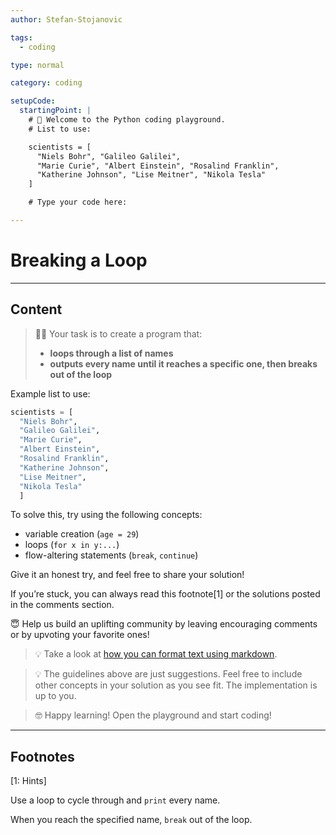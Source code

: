 ```yaml
---
author: Stefan-Stojanovic

tags:
  - coding

type: normal

category: coding

setupCode:
  startingPoint: |
    # 👋 Welcome to the Python coding playground. 
    # List to use:

    scientists = [
      "Niels Bohr", "Galileo Galilei", 
      "Marie Curie", "Albert Einstein", "Rosalind Franklin", 
      "Katherine Johnson", "Lise Meitner", "Nikola Tesla"
    ]  

    # Type your code here:

---
```


# Breaking a Loop

---

## Content

> 👩‍💻 Your task is to create a program that:
> - **loops through a list of names**
> - **outputs every name until it reaches a specific one, then breaks out of the loop**

Example list to use:

```python
scientists = [
  "Niels Bohr",
  "Galileo Galilei", 
  "Marie Curie", 
  "Albert Einstein", 
  "Rosalind Franklin", 
  "Katherine Johnson", 
  "Lise Meitner", 
  "Nikola Tesla"
  ]
```

To solve this, try using the following concepts:
- variable creation (`age = 29`)
- loops (`for x in y:...`)
- flow-altering statements (`break`, `continue`)

Give it an honest try, and feel free to share your solution!

If you’re stuck, you can always read this footnote[1] or the solutions posted in the comments section.

😇 Help us build an uplifting community by leaving encouraging comments or by upvoting your favorite ones!

> 💡 Take a look at [how you can format text using markdown](https://www.enki.com/glossary/general/markdown-formatting).

> 💡 The guidelines above are just suggestions. Feel free to include other concepts in your solution as you see fit. The implementation is up to you.

> 🤓 Happy learning! Open the playground and start coding!

---

## Footnotes

[1: Hints]

Use a loop to cycle through and `print` every name. 

When you reach the specified name, `break` out of the loop.
